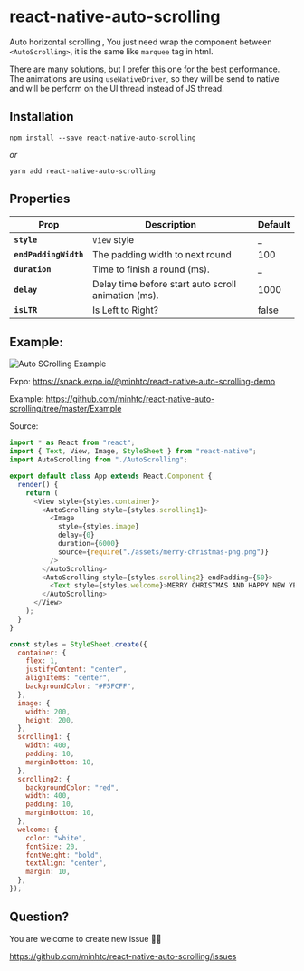 # react-native-auto-scrolling

Auto horizontal scrolling , You just need wrap the component between `<AutoScrolling>`, it is the same like `marquee` tag in html.

There are many solutions, but I prefer this one for the best performance. The animations are using `useNativeDriver`, so they will be send to native and will be perform on the UI thread instead of JS thread.

## Installation

    npm install --save react-native-auto-scrolling

_or_

    yarn add react-native-auto-scrolling

## Properties

| Prop                  | Description                                         | Default |
| --------------------- | --------------------------------------------------- | ------- |
| **`style`**           | `View` style                                        | \_      |
| **`endPaddingWidth`** | The padding width to next round                     | 100     |
| **`duration`**        | Time to finish a round (ms).                        | \_      |
| **`delay`**           | Delay time before start auto scroll animation (ms). | 1000    |
| **`isLTR`**           | Is Left to Right?                                   | false   |

## Example:

![Auto SCrolling Example](https://github.com/minhtc/react-native-auto-scrolling/raw/master/screenshots/auto-scrolling.gif "Auto Scrolling Example")

Expo: https://snack.expo.io/@minhtc/react-native-auto-scrolling-demo

Example: https://github.com/minhtc/react-native-auto-scrolling/tree/master/Example

Source:

```js
import * as React from "react";
import { Text, View, Image, StyleSheet } from "react-native";
import AutoScrolling from "./AutoScrolling";

export default class App extends React.Component {
  render() {
    return (
      <View style={styles.container}>
        <AutoScrolling style={styles.scrolling1}>
          <Image
            style={styles.image}
            delay={0}
            duration={6000}
            source={require("./assets/merry-christmas-png.png")}
          />
        </AutoScrolling>
        <AutoScrolling style={styles.scrolling2} endPadding={50}>
          <Text style={styles.welcome}>MERRY CHRISTMAS AND HAPPY NEW YEAR</Text>
        </AutoScrolling>
      </View>
    );
  }
}

const styles = StyleSheet.create({
  container: {
    flex: 1,
    justifyContent: "center",
    alignItems: "center",
    backgroundColor: "#F5FCFF",
  },
  image: {
    width: 200,
    height: 200,
  },
  scrolling1: {
    width: 400,
    padding: 10,
    marginBottom: 10,
  },
  scrolling2: {
    backgroundColor: "red",
    width: 400,
    padding: 10,
    marginBottom: 10,
  },
  welcome: {
    color: "white",
    fontSize: 20,
    fontWeight: "bold",
    textAlign: "center",
    margin: 10,
  },
});
```

## Question?

You are welcome to create new issue 👍🏻

https://github.com/minhtc/react-native-auto-scrolling/issues
